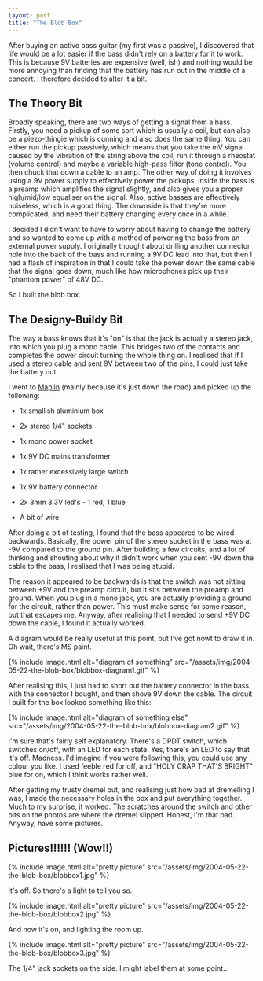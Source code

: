```yaml
---
layout: post
title: "The Blob Box"
---
```

After buying an active bass guitar (my first was a passive), I discovered that
life would be a lot easier if the bass didn't rely on a battery for it to
work. This is because 9V batteries are expensive (well, ish) and nothing would
be more annoying than finding that the battery has run out in the middle of a
concert. I therefore decided to alter it a bit.

## The Theory Bit

Broadly speaking, there are two ways of getting a signal from a bass. Firstly,
you need a pickup of some sort which is usually a coil, but can also be a
piezo-thingie which is cunning and also does the same thing. You can either
run the pickup passively, which means that you take the mV signal caused by
the vibration of the string above the coil, run it through a rheostat (volume
control) and maybe a variable high-pass filter (tone control). You then chuck
that down a cable to an amp. The other way of doing it involves using a 9V
power supply to effectively power the pickups. Inside the bass is a preamp
which amplifies the signal slightly, and also gives you a proper high/mid/low
equaliser on the signal. Also, active basses are effectively noiseless, which
is a good thing. The downside is that they're more complicated, and need their
battery changing every once in a while.

I decided I didn't want to have to worry about having to change the battery
and so wanted to come up with a method of powering the bass from an external
power supply. I originally thought about drilling another connector hole into
the back of the bass and running a 9V DC lead into that, but then I had a
flash of inspiration in that I could take the power down the same cable that
the signal goes down, much like how microphones pick up their "phantom power"
of 48V DC.

So I built the blob box.

## The Designy-Buildy Bit

The way a bass knows that it's "on" is that the jack is actually a stereo
jack, into which you plug a mono cable. This bridges two of the contacts and
completes the power circuit turning the whole thing on. I realised that if I
used a stereo cable and sent 9V between two of the pins, I could just take the
battery out.

I went to [Maplin][1] (mainly because it's just down the road) and picked up
the following:

  * 1x smallish aluminium box

  * 2x stereo 1/4" sockets

  * 1x mono power socket

  * 1x 9V DC mains transformer

  * 1x rather excessively large switch

  * 1x 9V battery connector

  * 2x 3mm 3.3V led's - 1 red, 1 blue

  * A bit of wire

After doing a bit of testing, I found that the bass appeared to be wired
backwards. Basically, the power pin of the stereo socket in the bass was at
-9V compared to the ground pin. After building a few circuits, and a lot of
thinking and shouting about why it didn't work when you sent -9V down the
cable to the bass, I realised that I was being stupid.

The reason it appeared to be backwards is that the switch was not sitting
between +9V and the preamp circuit, but it sits between the preamp and ground.
When you plug in a mono jack, you are actually providing a ground for the
circuit, rather than power. This must make sense for some reason, but that
escapes me. Anyway, after realising that I needed to send +9V DC down the
cable, I found it actually worked.

A diagram would be really useful at this point, but I've got nowt to draw it
in. Oh wait, there's MS paint.

{% include image.html alt="diagram of something" src="/assets/img/2004-05-22-the-blob-box/blobbox-diagram1.gif" %}

After realising this, I just had to short out the battery connector in the
bass with the connector I bought, and then shove 9V down the cable. The
circuit I built for the box looked something like this:

{% include image.html alt="diagram of something else" src="/assets/img/2004-05-22-the-blob-box/blobbox-diagram2.gif" %}

I'm sure that's fairly self explanatory. There's a DPDT switch, which switches
on/off, with an LED for each state. Yes, there's an LED to say that it's off.
Madness. I'd imagine if you were following this, you could use any colour you
like. I used feeble red for off, and "HOLY CRAP THAT'S BRIGHT" blue for on,
which I think works rather well.

After getting my trusty dremel out, and realising just how bad at dremelling I
was, I made the necessary holes in the box and put everything together. Much
to my surprise, it worked. The scratches around the switch and other bits on
the photos are where the dremel slipped. Honest, I'm that bad. Anyway, have
some pictures.

## Pictures!!!!!! (Wow!!)

{% include image.html alt="pretty picture" src="/assets/img/2004-05-22-the-blob-box/blobbox1.jpg" %}

It's off. So there's a light to tell you so.

{% include image.html alt="pretty picture" src="/assets/img/2004-05-22-the-blob-box/blobbox2.jpg" %}

And now it's on, and lighting the room up.

{% include image.html alt="pretty picture" src="/assets/img/2004-05-22-the-blob-box/blobbox3.jpg" %}

The 1/4" jack sockets on the side. I might label them at some point...

   [1]: http://www.maplin.co.uk